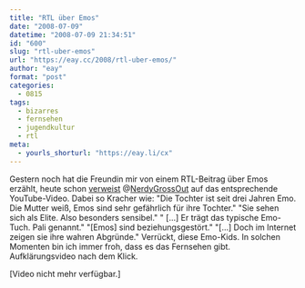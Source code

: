 ```yaml
---
title: "RTL über Emos"
date: "2008-07-09"
datetime: "2008-07-09 21:34:51"
id: "600"
slug: "rtl-uber-emos"
url: "https://eay.cc/2008/rtl-uber-emos/"
author: "eay"
format: "post"
categories:
  - 0815
tags:
  - bizarres
  - fernsehen
  - jugendkultur
  - rtl
meta:
  - yourls_shorturl: "https://eay.li/cx"
---
```


Gestern noch hat die Freundin mir von einem RTL-Beitrag über Emos erzählt, heute schon [verweist](http://twitter.com/NerdyGrossOut/statuses/853976343) @[NerdyGrossOut](http://twitter.com/NerdyGrossOut) auf das entsprechende YouTube-Video. Dabei so Kracher wie: "Die Tochter ist seit drei Jahren Emo. Die Mutter weiß, Emos sind sehr gefährlich für ihre Tochter." "Sie sehen sich als Elite. Also besonders sensibel." " \[...\] Er trägt das typische Emo-Tuch. Pali genannt." "\[Emos\] sind beziehungsgestört." "\[...\] Doch im Internet zeigen sie ihre wahren Abgründe." Verrückt, diese Emo-Kids. In solchen Momenten bin ich immer froh, dass es das Fernsehen gibt. Aufklärungsvideo nach dem Klick.

\[Video nicht mehr verfügbar.\]
